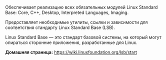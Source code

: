 Обеспечивает реализацию всех обязательных модулей Linux Standard Base:
Core, C++, Desktop, Interpreted Languages, Imaging.

Предоставляет необходимые утилиты, ссылки и зависимости для соответствия стандарту Linux Standard Base (LSB).

Linux Standard Base — это стандарт базовой системы, на который могут опираться сторонние приложения, разработанные для Linux.

**Домашняя страница:** <https://wiki.linuxfoundation.org/lsb/start>

